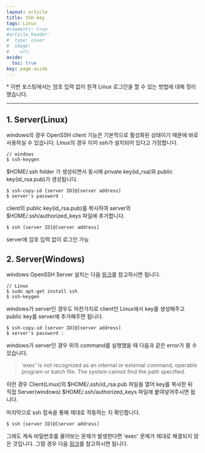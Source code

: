 ```yaml
---
layout: article
title: SSH key
tags: Linux
#comments: true
#article_header:
#  type: cover
#  image:
#    src:
aside:
  toc: true
key: page-aside
---
```


  \* 이번 포스팅에서는 암호 입력 없이 원격 Linux 로그인을 할 수 있는 방법에 대해 정리했습니다.

-----------------------------------------------------

## 1. Server(Linux)

  windows의 경우 OpenSSH client 기능은 기본적으로 활성화된 상태이기 때문에 바로 사용하실 수 있습니다. Linux의 경우 이미 ssh가 설치되어 있다고 가정합니다.

    // windows
    $ ssh-keygen

  $HOME/.ssh folder 가 생성되면서 동시에 private key(id_rsa)와 public key(id_rsa.pub)가 생성됩니다.

    $ ssh-copy-id [server ID]@[server address]
    $ server's password :

  client의 public key(id_rsa.pub)를 복사하여 server의 $HOME/.ssh/authorized_keys 파일에 추가합니다.

    $ ssh [server ID]@[server address]

  server에 암호 입력 없이 로그인 가능


## 2. Server(Windows)

  windows OpenSSH Server 설치는 다음 [링크](https://docs.microsoft.com/ko-kr/windows-server/administration/openssh/openssh_install_firstuse)를 참고하시면 됩니다.

    // Linux
    $ sudo apt-get install ssh
    $ ssh-keygen

  windows가 server인 경우도 마찬가지로 client인 Linux에서 key를 생성해주고 public key를 server에 추가해주면 됩니다.

    $ ssh-copy-id [server ID]@[server address]
    $ server's password :

  windows가 server인 경우 위의 command를 실행했을 때 다음과 같은 error가 뜰 수 있습니다.

>    'exec' is not recognized as an internal or external command, operable program or batch file. The system cannot find the path specified.

  이런 경우 Client(Linux)의 \$HOME/.ssh/id_rsa.pub 파일을 열어 key를 복사한 뒤 직접 Server(windows) \$HOME/.ssh/authorized_keys 파일에 붙여넣어주시면 됩니다.

  마지막으로 ssh 접속을 통해 제대로 작동하는 지 확인합니다.

    $ ssh [server ID]@[server address]

  그래도 계속 비밀번호를 물어보는 문제가 발생한다면 'exec' 문제가 제대로 해결되지 않은 것입니다. 그럴 경우 다음 [링크](https://stackoverflow.com/questions/16212816/setting-up-openssh-for-windows-using-public-key-authentication)를 참고하시면 됩니다.
